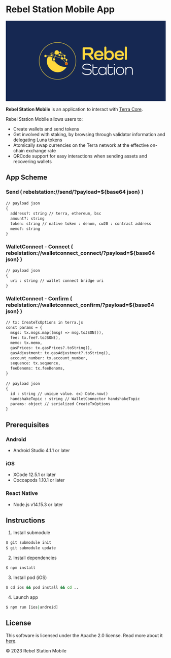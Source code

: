 # Rebel Station Mobile App

![banner](./rebel-station.png)

**Rebel Station Mobile** is an application to interact with [Terra Core](https://github.com/terra-rebels/core).

Rebel Station Mobile allows users to:

- Create wallets and send tokens
- Get involved with staking, by browsing through validator information and delegating Luna tokens
- Atomically swap currencies on the Terra network at the effective on-chain exchange rate
- QRCode support for easy interactions when sending assets and recovering wallets

## App Scheme

### Send ( rebelstation://send/?payload=${base64 json} )
```
// payload json
{
  address?: string // terra, ethereum, bsc
  amount?: string
  token: string // native token : denom, cw20 : contract address
  memo?: string
}
```

### WalletConnect - Connect ( rebelstation://walletconnect_connect/?payload=${base64 json} )
```
// payload json
{
  uri : string // wallet connect bridge uri
}
```

### WalletConnect - Confirm ( rebelstation://walletconnect_confirm/?payload=${base64 json} )
```
// tx: CreateTxOptions in terra.js
const params = {
  msgs: tx.msgs.map((msg) => msg.toJSON()),
  fee: tx.fee?.toJSON(),
  memo: tx.memo,
  gasPrices: tx.gasPrices?.toString(),
  gasAdjustment: tx.gasAdjustment?.toString(),
  account_number: tx.account_number,
  sequence: tx.sequence,
  feeDenoms: tx.feeDenoms,
}

// payload json
{
  id : string // unique value. ex) Date.now()
  handshakeTopic : string // WalletConnector handshakeTopic
  params: object // serialized CreateTxOptions
}
```

## Prerequisites

### Android

- Android Studio 4.1.1 or later

### iOS

- XCode 12.5.1 or later
- Cocoapods 1.10.1 or later

### React Native

- Node.js v14.15.3 or later

## Instructions

1. Install submodule

```bash
$ git submodule init
$ git submodule update
```

2. Install dependencies

```bash
$ npm install
```

3. Install pod (iOS)

```bash
$ cd ios && pod install && cd ..
```

4. Launch app

```bash
$ npm run [ios|android]
```

## License

This software is licensed under the Apache 2.0 license. Read more about it [here](./LICENSE).

© 2023 Rebel Station Mobile
